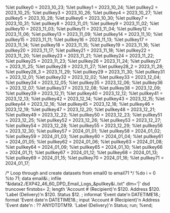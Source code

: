%let pullkey0 = 2023_10_23;
%let pullkey1 = 2023_10_24;
%let pullkey2 = 2023_10_25;
%let pullkey3 = 2023_10_26;
%let pullkey4 = 2023_10_27;
%let pullkey5 = 2023_10_28;
%let pullkey6 = 2023_10_30;
%let pullkey7 = 2023_10_31;
%let pullkey8 = 2023_11_01;
%let pullkey9 = 2023_11_02;
%let pullkey10 = 2023_11_03;
%let pullkey11 = 2023_11_04;
%let pullkey12 = 2023_11_06;
%let pullkey13 = 2023_11_09;
%let pullkey14 = 2023_11_10;
%let pullkey15 = 2023_11_11;
%let pullkey16 = 2023_11_13;
%let pullkey17 = 2023_11_14;
%let pullkey18 = 2023_11_15;
%let pullkey19 = 2023_11_16;
%let pullkey20 = 2023_11_17;
%let pullkey21 = 2023_11_18;
%let pullkey22 = 2023_11_20;
%let pullkey23 = 2023_11_21;
%let pullkey24 = 2023_11_22;
%let pullkey25 = 2023_11_23;
%let pullkey26 = 2023_11_24;
%let pullkey27 = 2023_11_25;
%let pullkey28 = 2023_11_27;
%let pullkey28_2 = 2023_11_28;
%let pullkey28_3 = 2023_11_29;
%let pullkey29 = 2023_11_30;
%let pullkey31 = 2023_12_01;
%let pullkey32 = 2023_12_02;
%let pullkey33 = 2023_12_04;
%let pullkey34 = 2023_12_05;
%let pullkey35 = 2023_12_06;
%let pullkey36 = 2023_12_07;
%let pullkey37 = 2023_12_08;
%let pullkey38 = 2023_12_09;
%let pullkey39 = 2023_12_11;
%let pullkey40 = 2023_12_12;
%let pullkey41 = 2023_12_13;
%let pullkey42 = 2023_12_14;
%let pullkey43 = 2023_12_15;
%let pullkey44 = 2023_12_16;
%let pullkey45 = 2023_12_18;
%let pullkey46 = 2023_12_19;
%let pullkey47 = 2023_12_20;
%let pullkey48 = 2023_12_21;
%let pullkey49 = 2023_12_22;
%let pullkey50 = 2023_12_23;
%let pullkey51 = 2023_12_25;
%let pullkey52 = 2023_12_26;
%let pullkey53 = 2023_12_27;
%let pullkey54 = 2023_12_28;
%let pullkey55 = 2023_12_29;
%let pullkey56 = 2023_12_30;
%let pullkey57 = 2024_01_01;
%let pullkey58 = 2024_01_02;
%let pullkey59 = 2024_01_03;
%let pullkey60 = 2024_01_04;
%let pullkey61 = 2024_01_05;
%let pullkey62 = 2024_01_06;
%let pullkey63 = 2024_01_08;
%let pullkey64 = 2024_01_09;
%let pullkey65 = 2024_01_10;
%let pullkey66 = 2024_01_11;
%let pullkey67 = 2024_01_12;
%let pullkey68 = 2024_01_13;
%let pullkey69 = 2024_01_15;
%let pullkey70 = 2024_01_16;
%let pullkey71 = 2024_01_17;

/* Loop through and create datasets from email0 to email71 */
%do i = 0 %to 71;
  data email&i.;
    infile "&idata2./EXP42_46_60_DPD_Email_Logs_&pullkey&i..txt" dlm='|' dsd truncover firstobs= 2;
    length 'Account # (Recipient)'n $120. Address $120.
    'Label (Delivery)'n $120. Status $12. ;
    informat 'Event date'n DATETIME18.;
    format 'Event date'n DATETIME18.;
    input 'Account # (Recipient)'n Address  'Event date'n : ?? ANYDTDTM19. 'Label (Delivery)'n Status;
  run;
%end;
